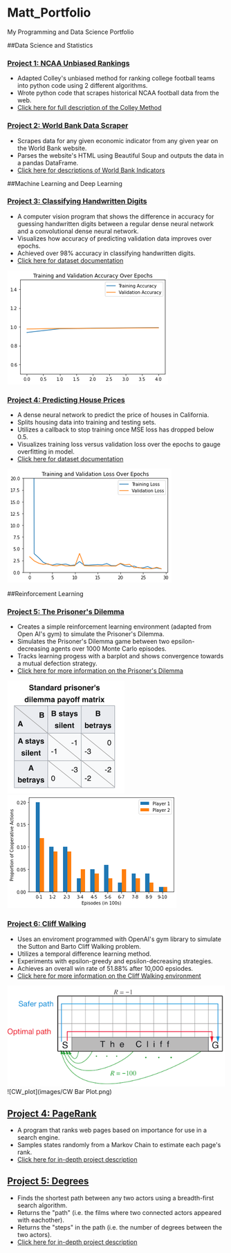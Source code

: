 # Matt_Portfolio
My Programming and Data Science Portfolio

##Data Science and Statistics

### [Project 1: NCAA Unbiased Rankings](https://github.com/mattgevercer/Computing-and-Machine-Learning-for-Economics/tree/main/ColleyRank)
* Adapted Colley's unbiased method for ranking college football teams into python code using 2 different algorithms.
* Wrote python code that scrapes historical NCAA football data from the web. 
* [Click here for full description of the Colley Method](https://www.colleyrankings.com/matrate.pdf)

### [Project 2: World Bank Data Scraper](https://github.com/mattgevercer/Computing-and-Machine-Learning-for-Economics/tree/main/World_Bank_Import)
* Scrapes data for any given economic indicator from any given year on the World Bank website.
* Parses the website's HTML using Beautiful Soup and outputs the data in a pandas DataFrame. 
* [Click here for descriptions of World Bank Indicators](https://data.worldbank.org/indicator)

##Machine Learning and Deep Learning

### [Project 3: Classifying Handwritten Digits](https://github.com/mattgevercer/Digit-Recognition)
* A computer vision program that shows the difference in accuracy for guessing handwritten digits between a regular dense neural network and a convolutional dense neural network. 
* Visualizes how accuracy of predicting validation data improves over epochs. 
* Achieved over 98% accuracy in classifying handwritten digits.
* [Click here for dataset documentation](http://yann.lecun.com/exdb/mnist/)

![Digit Image](./images/Digits%20Figure.png?raw=true)

### [Project 4: Predicting House Prices](https://github.com/mattgevercer/Cali_Housing)
* A dense neural network to predict the price of houses in California. 
* Splits housing data into training and testing sets. 
* Utilizes a callback to stop training once MSE loss has dropped below 0.5. 
* Visualizes training loss versus validation loss over the epochs to gauge overfitting in model. 
* [Click here for dataset documentation](https://scikit-learn.org/stable/modules/generated/sklearn.datasets.fetch_california_housing.html)

![Housing Image](./images/Housing%20Figure.png?raw=true)

##Reinforcement Learning

### [Project 5: The Prisoner's Dilemma](https://github.com/mattgevercer/Prisoners_Dilemma)
* Creates a simple reinforcement learning environment (adapted from Open AI's gym) to simulate the Prisoner's Dilemma.
* Simulates the Prisoner's Dilemma game between two epsilon-decreasing agents over 1000 Monte Carlo episodes. 
* Tracks learning progess with a barplot and shows convergence towards a mutual defection strategy.
* [Click here for more information on the Prisoner's Dilemma](https://www.investopedia.com/terms/p/prisoners-dilemma.asp)

![Payoffs](images/Payoffs.png) ![PD_plot](images/PD_plot.png) 

### [Project 6: Cliff Walking](https://github.com/mattgevercer/Cliff_Walking)
* Uses an enviroment programmed with OpenAI's gym library to simulate the Sutton and Barto Cliff Walking problem.
* Utilizes a temporal difference learning method. 
* Experiments with epsilon-greedy and epsilon-decreasing strategies.
* Achieves an overall win rate of 51.88% after 10,000 epsiodes. 
* [Click here for more information on the Cliff Walking environment](https://github.com/caburu/gym-cliffwalking)

![cliff_walking](images/cliff_walking.png) ![CW_plot](images/CW Bar Plot.png) 

## [Project 4: PageRank](https://github.com/mattgevercer/PageRank)
* A program that ranks web pages based on importance for use in a search engine. 
* Samples states randomly from a Markov Chain to estimate each page's rank. 
* [Click here for in-depth project description](https://cs50.harvard.edu/ai/2020/projects/2/pagerank/)

## [Project 5: Degrees](https://github.com/mattgevercer/Degrees)
* Finds the shortest path between any two actors using a breadth-first search algorithm. 
* Returns the "path" (i.e. the films where two connected actors appeared with eachother). 
* Returns the "steps" in the path (i.e. the number of degrees between the two actors). 
* [Click here for in-depth project description](https//cs50.harvard.edu/ai/2020/projects/0/degrees/)
